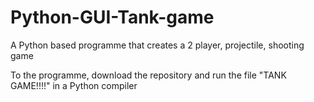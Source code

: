 # Python-GUI-Tank-game
A Python based programme that creates a 2 player, projectile, shooting game

To the programme, download the repository and run the file "TANK GAME!!!!" in a Python compiler
